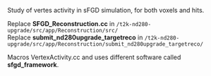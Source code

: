 Study of vertes activity in sFGD simulation, for both voxels and hits.

Replace **SFGD_Reconstruction.cc** in `/t2k-nd280-upgrade/src/app/Reconstruction/src/` </br>
Replace **submit_nd280upgrade_targetreco** in `/t2k-nd280-upgrade/src/app/Reconstruction/submit_nd280upgrade_targetreco/` </br>


Macros VertexActivity.cc and uses different software called **sfgd_framework**.
